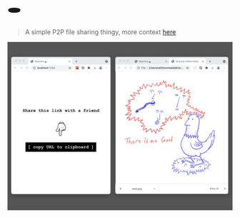 # 🕳

> A simple P2P file sharing thingy, more context [here](https://sonnet.io/posts/reactive-hole)

![screenshot including and app and a nihilistic chicken](./hero-social.png)
